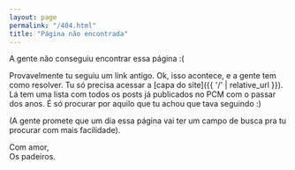 ```yaml
---
layout: page
permalink: "/404.html"
title: "Página não encontrada"
---
```


A gente não conseguiu encontrar essa página :(

Provavelmente tu seguiu um link antigo. Ok, isso acontece, e a gente tem como resolver. Tu só precisa acessar a [capa do site]({{ '/' | relative_url }}). Lá tem uma lista com todos os posts já publicados no PCM com o passar dos anos. É só procurar por aquilo que tu achou que tava seguindo :)

(A gente promete que um dia essa página vai ter um campo de busca pra tu procurar com mais facilidade).

Com amor,  
Os padeiros.
